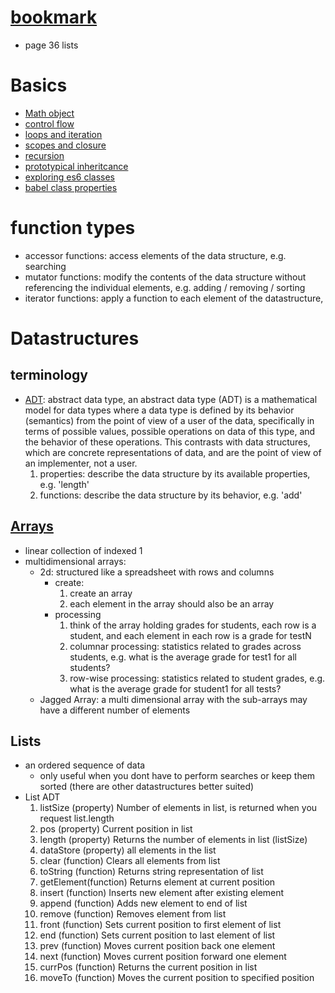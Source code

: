 # [bookmark](https://github.com/noahehall/ebooks/blob/master/Data%20Structures%20and%20Algorithms%20with%20JavaScript.pdf)
  - page 36 lists

# Basics
  - [Math object](https://developer.mozilla.org/en-US/docs/Web/JavaScript/Reference/Global_Objects/Math)
  - [control flow](https://developer.mozilla.org/en-US/docs/Web/JavaScript/Guide/Control_flow_and_error_handling)
  - [loops and iteration](https://developer.mozilla.org/en-US/docs/Web/JavaScript/Guide/Loops_and_iteration)
  - [scopes and closure](https://developer.mozilla.org/en-US/docs/Web/JavaScript/Closures)
  - [recursion](https://msdn.microsoft.com/en-us/library/wwbyhkx4(v=vs.94).aspx)
  - [prototypical inheritcance](https://developer.mozilla.org/en-US/docs/Web/JavaScript/Inheritance_and_the_prototype_chain)
  - [exploring es6 classes](http://exploringjs.com/es6/ch_classes.html)
  - [babel class properties](https://babeljs.io/docs/plugins/transform-class-properties/)


# function types
  - accessor functions: access elements of the data structure, e.g. searching
  - mutator functions: modify the contents of the data structure without referencing the individual elements, e.g. adding / removing / sorting
  - iterator functions: apply a function to each element of the datastructure,

# Datastructures
## terminology
  - [ADT](https://en.wikipedia.org/wiki/Abstract_data_type): abstract data type, an abstract data type (ADT) is a mathematical model for data types where a data type is defined by its behavior (semantics) from the point of view of a user of the data, specifically in terms of possible values, possible operations on data of this type, and the behavior of these operations. This contrasts with data structures, which are concrete representations of data, and are the point of view of an implementer, not a user.
    1. properties: describe the data structure by its available properties, e.g. 'length'
    2. functions: describe the data structure by its behavior, e.g. 'add'

## [Arrays](https://developer.mozilla.org/en-US/docs/Web/JavaScript/Reference/Global_Objects/Array)
  - linear collection of indexed 1
  - multidimensional arrays:
    - 2d: structured like a spreadsheet with rows and columns
      + create:
        1. create an array
        2. each element in the array should also be an array
      + processing  
        1. think of the array holding grades for students, each row is a student, and each element in each row is a grade for testN
        2. columnar processing: statistics related to grades across students, e.g. what is the average grade for test1 for all students?
        3. row-wise processing: statistics related to student grades, e.g. what is the average grade for student1 for all tests?
    - Jagged Array: a multi dimensional array with the sub-arrays may have a different number of elements
    
## Lists
  - an ordered sequence of data
    +  only useful when you dont have to perform searches or keep them sorted (there are other datastructures better suited)
  - List ADT
    1. listSize (property) Number of elements in list, is returned when you request list.length
    2. pos (property) Current position in list
    3. length (property) Returns the number of elements in list (listSize)
    4. dataStore (property) all elements in the list
    4. clear (function) Clears all elements from list
    5. toString (function) Returns string representation of list
    6. getElement(function) Returns element at current position
    7. insert (function) Inserts new element after existing element
    8. append (function) Adds new element to end of list
    9. remove (function) Removes element from list
    10. front (function) Sets current position to first element of list
    11. end (function) Sets current position to last element of list
    12. prev (function) Moves current position back one element
    13. next (function) Moves current position forward one element
    14. currPos (function) Returns the current position in list
    15. moveTo (function) Moves the current position to specified position
